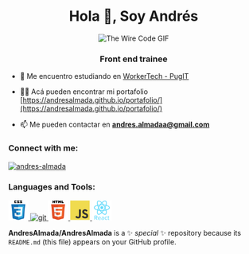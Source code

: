 
<div class="header" align="center">
<h1>Hola 👋, Soy Andrés</h1>
  <img src="https://media1.giphy.com/media/v1.Y2lkPTc5MGI3NjExbWQ1NDY4MmJsaGt3MTNqZ2N6cDJkMG5pamJkZGY3MXg1MzV2ejhxMiZlcD12MV9pbnRlcm5hbF9naWZfYnlfaWQmY3Q9Zw/OVtqvymKkkcTu/giphy.gif" alt="The Wire Code GIF" style="width: 200px;">
  <h3 align="center">Front end trainee</h3>
</div>

- 🔭 Me encuentro estudiando en [WorkerTech - PugIT](https://www.workertechargentina.org/)

- 👨‍💻 Acá pueden encontrar mi portafolio [https://andresalmada.github.io/portafolio/](https://andresalmada.github.io/portafolio/)

- 📫 Me pueden contactar en **andres.almadaa@gmail.com**

<h3 align="left">Connect with me:</h3>
<p align="left">
<a href="https://linkedin.com/in/andres-almada" target="blank"><img align="center" src="https://raw.githubusercontent.com/rahuldkjain/github-profile-readme-generator/master/src/images/icons/Social/linked-in-alt.svg" alt="andres-almada" height="30" width="40" /></a>
</p>

<h3 align="left">Languages and Tools:</h3>
<p align="left"> <a href="https://www.w3schools.com/css/" target="_blank" rel="noreferrer"> <img src="https://raw.githubusercontent.com/devicons/devicon/master/icons/css3/css3-original-wordmark.svg" alt="css3" width="40" height="40"/> </a> <a href="https://git-scm.com/" target="_blank" rel="noreferrer"> <img src="https://www.vectorlogo.zone/logos/git-scm/git-scm-icon.svg" alt="git" width="40" height="40"/> </a> <a href="https://www.w3.org/html/" target="_blank" rel="noreferrer"> <img src="https://raw.githubusercontent.com/devicons/devicon/master/icons/html5/html5-original-wordmark.svg" alt="html5" width="40" height="40"/> </a> <a href="https://developer.mozilla.org/en-US/docs/Web/JavaScript" target="_blank" rel="noreferrer"> <img src="https://raw.githubusercontent.com/devicons/devicon/master/icons/javascript/javascript-original.svg" alt="javascript" width="40" height="40"/> </a> <a href="https://reactjs.org/" target="_blank" rel="noreferrer"> <img src="https://raw.githubusercontent.com/devicons/devicon/master/icons/react/react-original-wordmark.svg" alt="react" width="40" height="40"/> </a> </p>

**AndresAlmada/AndresAlmada** is a ✨ _special_ ✨ repository because its `README.md` (this file) appears on your GitHub profile.


<!-- https://gist.github.com/rxaviers/7360908 este link para ver iconos
https://rahuldkjain.github.io/gh-profile-readme-generator/ link para generar readmi automatico
Here are some ideas to get you started:

- 🔭 I’m currently working on ...
- 🌱 I’m currently learning ...
- 👯 I’m looking to collaborate on ...
- 🤔 I’m looking for help with ...
- 💬 Ask me about ...
- 📫 How to reach me: ...
- 😄 Pronouns: ...
- ⚡ Fun fact: ...
-->
